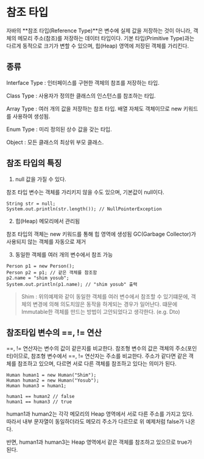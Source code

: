 # 참조 타입

자바의 **참조 타입(Reference Type)**은 변수에 실제 값을 저장하는 것이 아니라, 객체의 메모리 주소(참조)를 저장하는 데이터 타입이다. 기본 타입(Primitive Type)과는 다르게 동적으로 크기가 변할 수 있으며, 힙(Heap) 영역에 저장된 객체를 가리킨다.

## 종류

Interface Type : 인터페이스를 구현한 객체의 참조를 저장하는 타입.

Class Type : 사용자가 정의한 클래스의 인스턴스를 참조하는 타입.

Array Type : 여러 개의 값을 저장하는 참조 타입. 배열 자체도 객체이므로 new 키워드를 사용하여 생성됨.

Enum Type : 미리 정의된 상수 값을 갖는 타입.

Object : 모든 클래스의 최상위 부모 클래스.

## 참조 타입의 특징

1. null 값을 가질 수 있다.

참조 타입 변수는 객체를 가리키지 않을 수도 있으며, 기본값이 null이다.

```
String str = null;
System.out.println(str.length()); // NullPointerException
```

2. 힙(Heap) 메모리에서 관리됨

참조 타입의 객체는 new 키워드를 통해 힙 영역에 생성됨
GC(Garbage Collector)가 사용되지 않는 객체를 자동으로 제거

3. 동일한 객체를 여러 개의 변수에서 참조 가능

```
Person p1 = new Person();
Person p2 = p1; // 같은 객체를 참조함
p2.name = "shim yosub";
System.out.println(p1.name); // "shim yosub" 출력
```

> Shim : 위의예제와 같이 동일한 객체를 여러 변수에서 참조할 수 있기떄문에, 객체의 변경에 의해 의도치않은 동작을 하게되는 경우가 일어난다. 떄문에 Immutable한 객체를 만드는 방법이 고안되었다고 생각한다. (e.g. Dto)

## 참조타입 변수의 ==, != 연산

==, != 연산자는 변수의 값이 같은지를 비교한다.
참조형 변수의 값은 객체의 주소(포인터)이므로,
참조형 변수에서 ==, != 연산자는 주소를 비교한다.
주소가 같다면 같은 객체를 참조하고 있으며, 다르면 서로 다른 객체를 참조하고 있다는 의미가 된다.

```
Human human1 = new Human("Shim");
Human human2 = new Human("Yosub");
Human human3 = human1;

human1 == human2 // false
human1 == human3 // true
```

human1과 human2는 각각 메모리의 Heap 영역에서 서로 다른 주소를 가지고 있다.
따라서 내부 문자열이 동일하더라도 메모리 주소가 다르므로 위 예제처럼 false가 나온다.

반면, human1과 human3는 Heap 영역에서 같은 객체를 참조하고 있으므로 true가 된다.
